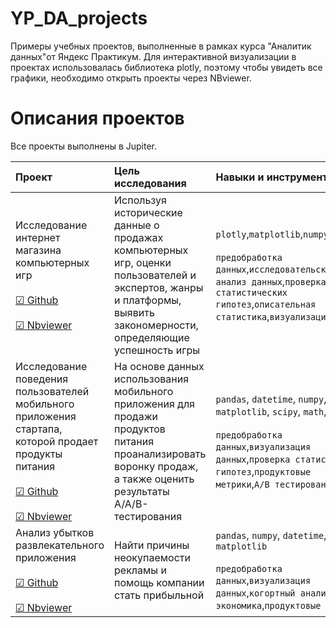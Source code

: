 # YP_DA_projects
Примеры учебных проектов, выполненные в рамках курса "Аналитик данных"от Яндекс Практикум.
Для интерактивной визуализации в проектах использовалась библиотека plotly, поэтому чтобы увидеть все графики, необходимо открыть проекты через NBviewer.

# Описания проектов 

Все проекты выполнены в Jupiter. 

| Проект | Цель исследования | Навыки и инструменты | 
| :---------------------- | :---------------------- | :---------------------- |
| Исследование интернет магазина компьютерных игр  <br /> <br /> [☑ Github](https://github.com/Milviz/YP_DA_projects/blob/main/Project_games/project_game.ipynb) <br /> <br /> [☑ Nbviewer](https://nbviewer.org/github/Milviz/YP_DA_projects/blob/main/Project_games/project_game.ipynb)| Используя исторические данные о продажах компьютерных игр, оценки пользователей и экспертов, жанры и платформы, выявить закономерности, определяющие успешность игры | `plotly`,`matplotlib`,`numpy`,`seaborn` <br /> <br /> `предобработка данных`,`исследовательский анализ данных`,`проверка статистических гипотез`,`описательная статистика`,`визуализация данных`|
| Исследование поведения пользователей мобильного приложения стартапа, которой продает продукты питания <br /> <br /> [☑ Github](https://github.com/Milviz/YP_DA_projects/blob/main/Project_apps/project_apps.ipynb) <br /> <br /> [☑ Nbviewer](https://nbviewer.org/github/Milviz/YP_DA_projects/blob/main/Project_apps/project_apps.ipynb)| На основе данных использования мобильного приложения для продажи продуктов питания проанализировать воронку продаж, а также оценить результаты A/A/B-тестирования | `pandas`, `datetime`, `numpy`, `matplotlib`, `scipy`, `math`, `plotly`<br /> <br /> `предобработка данных`,`визуализация данных`,`проверка статистических гипотез`,`продуктовые метрики`,`A/B тестирование`|
| Анализ убытков развлекательного приложения <br /> <br /> [☑ Github](https://github.com/Milviz/YP_DA_projects/blob/main/Project_losses%20of%20app/project_losses%20of%20app.ipynb) <br /> <br /> [☑ Nbviewer](https://nbviewer.org/github/Milviz/YP_DA_projects/blob/main/Project_losses%20of%20app/project_losses%20of%20app.ipynb)| Найти причины неокупаемости рекламы и помощь компании стать прибыльной | `pandas`, `numpy`, `datetime`, `matplotlib` <br /> <br /> `предобработка данных`,`визуализация данных`,`когортный анализ`,`юнит-экономика`,`продуктовые метрики`|
